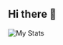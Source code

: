 ## Hi there 👋

![My Stats](https://github-readme-stats.vercel.app/api?username=david123&show_icons=true&theme=radical)
